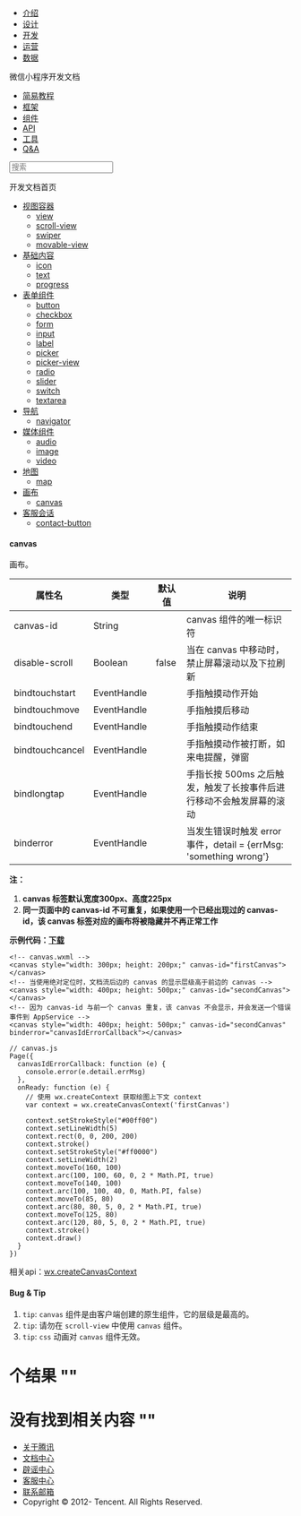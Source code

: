 <div class="book with-summary">

<div class="head">

<div class="head_box">

# [](javascript:; "_('微信公众平台 小程序')")

<div class="header_ctrls">

*   [介绍](https://mp.weixin.qq.com/debug/wxadoc/introduction/index.html?t=2017621)
*   [设计](https://mp.weixin.qq.com/debug/wxadoc/design/index.html?t=2017621)
*   [开发](https://mp.weixin.qq.com/debug/wxadoc/dev/index.html?t=2017621)
*   [运营](https://mp.weixin.qq.com/debug/wxadoc/product/index.html?t=2017621)
*   [数据](https://mp.weixin.qq.com/debug/wxadoc/analysis/index.html?t=2017621)

</div>

</div>

</div>

<div class="sub_nav_box">

<div class="sub_nav_inner">

<div class="book-summary-opr" id="js-book-summary-opr"><a class="book-summary-btn"></a></div>

<div class="top_sub_nav">

<div class="top_title_wap"><span class="icon_title icon_dev"></span>

微信小程序开发文档

</div>

*   [简易教程](../)
*   [框架](../framework/MINA.html)
*   [组件](./)
*   [API](../api/)
*   [工具](../devtools/devtools.html)
*   [Q&A](../qa.html)

</div>

<div id="book-search-input" role="search">

<form><label for="search-input" class="search-icon" id="js-search-icon"></label><input type="text" id="search-input" name="search-input" placeholder="搜索"> </form>

</div>

</div>

</div>

<div class="book-summary">

<div class="book-summary-home" id="js-summary-home"><a><span class="icon_home_s icon_dev"></span><span class="s_title_2">开发文档首页</span></a></div>

<nav role="navigation">

*   [视图容器](view.html)
    *   [view](view.html)
    *   [scroll-view](scroll-view.html)
    *   [swiper](swiper.html)
    *   [movable-view](movable-view.html)
*   [基础内容](icon.html)
    *   [icon](icon.html)
    *   [text](text.html)
    *   [progress](progress.html)
*   [表单组件](button.html)
    *   [button](button.html)
    *   [checkbox](checkbox.html)
    *   [form](form.html)
    *   [input](input.html)
    *   [label](label.html)
    *   [picker](picker.html)
    *   [picker-view](picker-view.html)
    *   [radio](radio.html)
    *   [slider](slider.html)
    *   [switch](switch.html)
    *   [textarea](textarea.html)
*   [导航](navigator.html)
    *   [navigator](navigator.html)
*   [媒体组件](audio.html)
    *   [audio](audio.html#audio)
    *   [image](image.html)
    *   [video](video.html)
*   [地图](map.html)
    *   [map](map.html#map)
*   [画布](canvas.html)
    *   [canvas](canvas.html#canvas)
*   [客服会话](contact-button.html)
    *   [contact-button](contact-button.html)

</nav>

</div>

<div class="book-body">

<div class="body-inner">

<div class="page-wrapper" tabindex="-1" role="main">

<div class="page-inner">

<div id="book-search-results">

<div class="search-noresults">

<section class="normal markdown-section">

#### canvas

画布。

<table>

<thead>

<tr>

<th>属性名</th>

<th>类型</th>

<th>默认值</th>

<th>说明</th>

</tr>

</thead>

<tbody>

<tr>

<td>canvas-id</td>

<td>String</td>

<td></td>

<td>canvas 组件的唯一标识符</td>

</tr>

<tr>

<td>disable-scroll</td>

<td>Boolean</td>

<td>false</td>

<td>当在 canvas 中移动时，禁止屏幕滚动以及下拉刷新</td>

</tr>

<tr>

<td>bindtouchstart</td>

<td>EventHandle</td>

<td></td>

<td>手指触摸动作开始</td>

</tr>

<tr>

<td>bindtouchmove</td>

<td>EventHandle</td>

<td></td>

<td>手指触摸后移动</td>

</tr>

<tr>

<td>bindtouchend</td>

<td>EventHandle</td>

<td></td>

<td>手指触摸动作结束</td>

</tr>

<tr>

<td>bindtouchcancel</td>

<td>EventHandle</td>

<td></td>

<td>手指触摸动作被打断，如来电提醒，弹窗</td>

</tr>

<tr>

<td>bindlongtap</td>

<td>EventHandle</td>

<td></td>

<td>手指长按 500ms 之后触发，触发了长按事件后进行移动不会触发屏幕的滚动</td>

</tr>

<tr>

<td>binderror</td>

<td>EventHandle</td>

<td></td>

<td>当发生错误时触发 error 事件，detail = {errMsg: 'something wrong'}</td>

</tr>

</tbody>

</table>

**注：**

1.  **canvas 标签默认宽度300px、高度225px**
2.  **同一页面中的 canvas-id 不可重复，如果使用一个已经出现过的 canvas-id，该 canvas 标签对应的画布将被隐藏并不再正常工作**

**示例代码：[下载](../../demo/api-canvas.zip)**

    <!-- canvas.wxml -->
    <canvas style="width: 300px; height: 200px;" canvas-id="firstCanvas"></canvas>
    <!-- 当使用绝对定位时，文档流后边的 canvas 的显示层级高于前边的 canvas -->
    <canvas style="width: 400px; height: 500px;" canvas-id="secondCanvas"></canvas>
    <!-- 因为 canvas-id 与前一个 canvas 重复，该 canvas 不会显示，并会发送一个错误事件到 AppService -->
    <canvas style="width: 400px; height: 500px;" canvas-id="secondCanvas" binderror="canvasIdErrorCallback"></canvas>

    // canvas.js
    Page({
      canvasIdErrorCallback: function (e) {
        console.error(e.detail.errMsg)
      },
      onReady: function (e) {
        // 使用 wx.createContext 获取绘图上下文 context
        var context = wx.createCanvasContext('firstCanvas')

        context.setStrokeStyle("#00ff00")
        context.setLineWidth(5)
        context.rect(0, 0, 200, 200)
        context.stroke()
        context.setStrokeStyle("#ff0000")
        context.setLineWidth(2)
        context.moveTo(160, 100)
        context.arc(100, 100, 60, 0, 2 * Math.PI, true)
        context.moveTo(140, 100)
        context.arc(100, 100, 40, 0, Math.PI, false)
        context.moveTo(85, 80)
        context.arc(80, 80, 5, 0, 2 * Math.PI, true)
        context.moveTo(125, 80)
        context.arc(120, 80, 5, 0, 2 * Math.PI, true)
        context.stroke()
        context.draw()
      }
    })

相关api：[wx.createCanvasContext](../api/canvas/create-canvas-context.html)

#### Bug & Tip

1.  `tip`: `canvas` 组件是由客户端创建的原生组件，它的层级是最高的。
2.  `tip`: 请勿在 `scroll-view` 中使用 `canvas` 组件。
3.  `tip`: `css` 动画对 `canvas` 组件无效。

</section>

</div>

<div class="search-results">

<div class="has-results">

# <span class="search-results-count"></span>个结果 "<span class="search-query"></span>"

</div>

<div class="no-results">

# 没有找到相关内容 "<span class="search-query"></span>"

</div>

</div>

</div>

</div>

</div>

<div class="foot" id="footer">

*   [关于腾讯](http://www.tencent.com/zh-cn/index.shtml)
*   [文档中心](https://mp.weixin.qq.com/debug/wxadoc/introduction/index.html?t=1484641676&t=2017621)
*   [辟谣中心](https://mp.weixin.qq.com/cgi-bin/opshowpage?action=dispelinfo&lang=zh_CN&begin=1&count=9)
*   [客服中心](http://kf.qq.com/faq/120911VrYVrA1509086vyumm.html)
*   [联系邮箱](mailto:weixinmp@qq.com)
*   Copyright © 2012-<span id="s_copyright_year"></span> Tencent. All Rights Reserved.

</div>

</div>

[](map.html#map)[](canvas.html#canvas)</div>

</div>